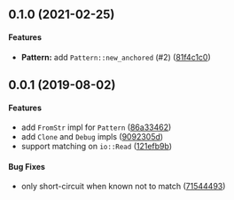 <a name="0.1.0"></a>
## 0.1.0 (2021-02-25)


#### Features

* **Pattern:**  add `Pattern::new_anchored` (#2) ([81f4c1c0](https://github.com/hawkw/matchers/commit/81f4c1c0ece4908d2e62607bb8a5690646404dec))



<a name="0.0.1"></a>
## 0.0.1 (2019-08-02)


#### Features

*   add `FromStr` impl for `Pattern` ([86a33462](https://github.com/hawkw/matchers/commit/86a33462d80c48cf3d534da0759d2b2ea5ddce5f))
*   add `Clone` and `Debug` impls ([9092305d](https://github.com/hawkw/matchers/commit/9092305dde81b69f1051b138b94f653124da662f))
*   support matching on `io::Read` ([121efb9b](https://github.com/hawkw/matchers/commit/121efb9b093b817d6c67d11a5b5508079091ab3d))

#### Bug Fixes

*   only short-circuit when known not to match ([71544493](https://github.com/hawkw/matchers/commit/71544493613049009f33f4885a1287eee0f21aa4))



